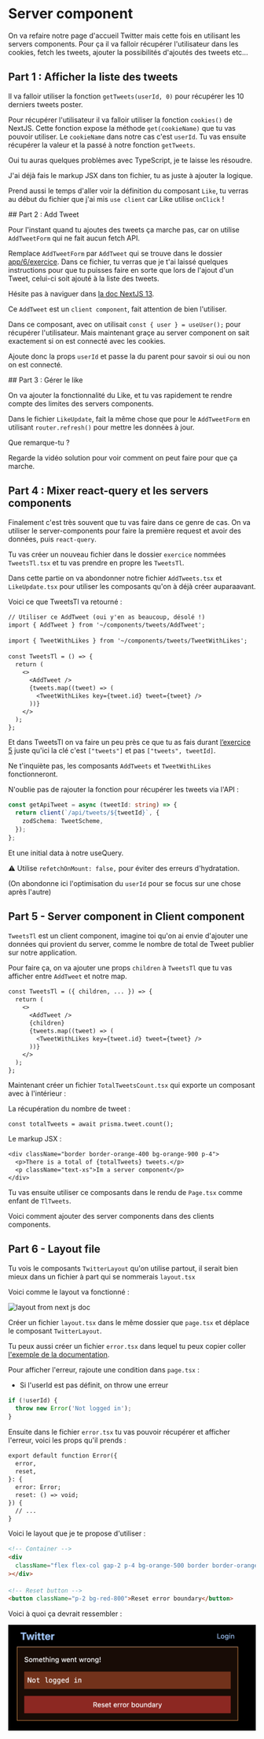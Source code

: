 # Server component

On va refaire notre page d'accueil Twitter mais cette fois en utilisant les servers components.
Pour ça il va falloir récupérer l'utilisateur dans les cookies, fetch les tweets, ajouter la possibilités
d'ajoutés des tweets etc...

## Part 1 : Afficher la liste des tweets

Il va falloir utiliser la fonction `getTweets(userId, 0)` pour récupérer les 10 derniers
tweets poster.

Pour récupérer l'utilisateur il va falloir utiliser la fonction `cookies()` de NextJS.
Cette fonction expose la méthode `get(cookieName)` que tu vas pouvoir utiliser. Le `cookieName`
dans notre cas c'est `userId`. Tu vas ensuite récupérer la valeur et la passé à notre
fonction `getTweets`.

Oui tu auras quelques problèmes avec TypeScript, je te laisse les résoudre.

J'ai déjà fais le markup JSX dans ton fichier, tu as juste à ajouter la logique.

Prend aussi le temps d'aller voir la définition du composant `Like`, tu verras au début du fichier
que j'ai mis `use client` car Like utilise `onClick` !

## Part 2 : Add Tweet

Pour l'instant quand tu ajoutes des tweets ça marche pas, car on utilise `AddTweetForm`
qui ne fait aucun fetch API.

Remplace `AddTweetForm` par `AddTweet` qui se trouve dans le dossier [app/6/exercice](app/6/exercice).
Dans ce fichier, tu verras que je t'ai laissé quelques instructions pour que tu puisses
faire en sorte que lors de l'ajout d'un Tweet, celui-ci soit ajouté à la liste des tweets.

Hésite pas à naviguer dans [la doc NextJS 13](https://beta.nextjs.org/docs/api-reference/use-router).

Ce `AddTweet` est un `client component`, fait attention de bien l'utiliser.

Dans ce composant, avec on utilisait `const { user } = useUser();` pour récupérer l'utilisateur.
Mais maintenant graçe au server component on sait exactement si on est connecté avec les cookies.

Ajoute donc la props `userId` et passe la du parent pour savoir si oui ou non on est connecté.

## Part 3 : Gérer le like

On va ajouter la fonctionnalité du Like, et tu vas rapidement te rendre compte des limites
des servers components.

Dans le fichier `LikeUpdate`, fait la même chose que pour le `AddTweetForm` en utilisant
`router.refresh()` pour mettre les données à jour.

Que remarque-tu ?

Regarde la vidéo solution pour voir comment on peut faire pour que ça marche.

## Part 4 : Mixer react-query et les servers components

Finalement c'est très souvent que tu vas faire dans ce genre de cas. On va utiliser
le server-components pour faire la première request et avoir des données, puis `react-query`.

Tu vas créer un nouveau fichier dans le dossier `exercice` nommées `TweetsTl.tsx` et tu vas
prendre en propre les `TweetsTl`.

Dans cette partie on va abondonner notre fichier `AddTweets.tsx` et `LikeUpdate.tsx` pour utiliser
les composants qu'on à déjà créer auparaavant.

Voici ce que TweetsTl va retourné :

```tsx
// Utiliser ce AddTweet (oui y'en as beaucoup, désolé !)
import { AddTweet } from '~/components/tweets/AddTweet';

import { TweetWithLikes } from '~/components/tweets/TweetWithLikes';

const TweetsTl = () => {
  return (
    <>
      <AddTweet />
      {tweets.map((tweet) => (
        <TweetWithLikes key={tweet.id} tweet={tweet} />
      ))}
    </>
  );
};
```

Et dans TweetsTl on va faire un peu près ce que tu as fais durant [l’exercice 5](pages/exercises/tweets/[tweetId]/5.tsx)
juste qu'ici la clé c'est `["tweets"]` et pas `["tweets", tweetId]`.

Ne t'inquiète pas, les composants `AddTweets` et `TweetWithLikes` fonctionneront.

N'oublie pas de rajouter la fonction pour récupérer les tweets via l'API :

```ts
const getApiTweet = async (tweetId: string) => {
  return client(`/api/tweets/${tweetId}`, {
    zodSchema: TweetScheme,
  });
};
```

Et une initial data à notre useQuery.

⚠️ Utilise `refetchOnMount: false,` pour éviter des erreurs d'hydratation.

(On abondonne ici l'optimisation du `userId` pour se focus sur une chose après l'autre)

## Part 5 - Server component in Client component

`TweetsTl` est un client component, imagine toi qu'on ai envie d'ajouter une données qui provient
du server, comme le nombre de total de Tweet publier sur notre application.

Pour faire ça, on va ajouter une props `children` à `TweetsTl` que tu vas afficher entre
`AddTweet` et notre map.

```tsx
const TweetsTl = ({ children, ... }) => {
  return (
    <>
      <AddTweet />
      {children}
      {tweets.map((tweet) => (
        <TweetWithLikes key={tweet.id} tweet={tweet} />
      ))}
    </>
  );
};
```

Maintenant créer un fichier `TotalTweetsCount.tsx` qui exporte un composant avec à l'intérieur :

La récupération du nombre de tweet :

```tsx
const totalTweets = await prisma.tweet.count();
```

Le markup JSX :

```tsx
<div className="border border-orange-400 bg-orange-900 p-4">
  <p>There is a total of {totalTweets} tweets.</p>
  <p className="text-xs">Im a server component</p>
</div>
```

Tu vas ensuite utiliser ce composants dans le rendu de `Page.tsx` comme enfant de `TlTweets`.

Voici comment ajouter des server components dans des clients components.

## Part 6 - Layout file

Tu vois le composants `TwitterLayout` qu'on utilise partout, il serait bien mieux dans
un fichier à part qui se nommerais `layout.tsx`

Voici comme le layout va fonctionné :

![layout from next js doc](https://assets.vercel.com/image/upload/f_auto,q_100,w_1600/v1671641894/nextjs-docs/darkmode/nested-layouts.png)

Créer un fichier `layout.tsx` dans le même dossier que `page.tsx` et déplace le composant `TwitterLayout`.

Tu peux aussi créer un fichier `error.tsx` dans lequel tu peux copier coller [l'exemple
de la documentation](https://beta.nextjs.org/docs/routing/error-handling).

Pour afficher l'erreur, rajoute une condition dans `page.tsx` :

- Si l'userId est pas définit, on throw une erreur

```ts
if (!userId) {
  throw new Error('Not logged in');
}
```

Ensuite dans le fichier `error.tsx` tu vas pouvoir récupérer et afficher l'erreur, voici
les props qu'il prends :

```tsx
export default function Error({
  error,
  reset,
}: {
  error: Error;
  reset: () => void;
}) {
  // ...
}
```

Voici le layout que je te propose d'utiliser :

```html
<!-- Container -->
<div
  className="flex flex-col gap-2 p-4 bg-orange-500 border border-orange-400 bg-opacity-10"
></div>

<!-- Reset button -->
<button className="p-2 bg-red-800">Reset error boundary</button>
```

Voici à quoi ça devrait ressembler :

![](/public/e6-p6.png)
